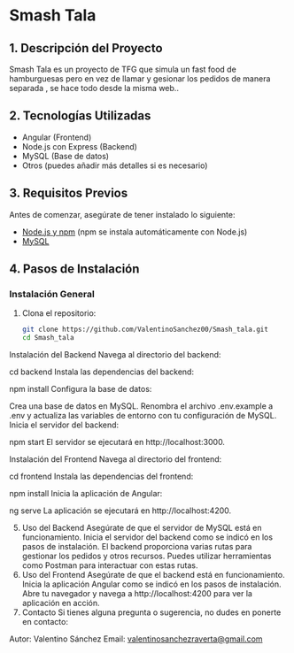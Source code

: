 
# Smash Tala

## 1. Descripción del Proyecto

Smash Tala es un proyecto de TFG que simula un fast food de hamburguesas pero en vez de llamar y gesionar los pedidos de manera separada , se hace todo desde la misma web..

## 2. Tecnologías Utilizadas

- Angular (Frontend)
- Node.js con Express (Backend)
- MySQL (Base de datos)
- Otros (puedes añadir más detalles si es necesario)

## 3. Requisitos Previos

Antes de comenzar, asegúrate de tener instalado lo siguiente:

- [Node.js y npm](https://nodejs.org/) (npm se instala automáticamente con Node.js)
- [MySQL](https://www.mysql.com/)

## 4. Pasos de Instalación

### Instalación General

1. Clona el repositorio:

   ```bash
   git clone https://github.com/ValentinoSanchez00/Smash_tala.git
   cd Smash_tala
Instalación del Backend
Navega al directorio del backend:


cd backend
Instala las dependencias del backend:


npm install
Configura la base de datos:

Crea una base de datos en MySQL.
Renombra el archivo .env.example a .env y actualiza las variables de entorno con tu configuración de MySQL.
Inicia el servidor del backend:


npm start
El servidor se ejecutará en http://localhost:3000.

Instalación del Frontend
Navega al directorio del frontend:


cd frontend
Instala las dependencias del frontend:


npm install
Inicia la aplicación de Angular:


ng serve
La aplicación se ejecutará en http://localhost:4200.

5. Uso del Backend
Asegúrate de que el servidor de MySQL está en funcionamiento.
Inicia el servidor del backend como se indicó en los pasos de instalación.
El backend proporciona varias rutas para gestionar los pedidos y otros recursos. Puedes utilizar herramientas como Postman para interactuar con estas rutas.
6. Uso del Frontend
Asegúrate de que el backend está en funcionamiento.
Inicia la aplicación Angular como se indicó en los pasos de instalación.
Abre tu navegador y navega a http://localhost:4200 para ver la aplicación en acción.
7. Contacto
Si tienes alguna pregunta o sugerencia, no dudes en ponerte en contacto:

Autor: Valentino Sánchez
Email: valentinosanchezraverta@gmail.com
